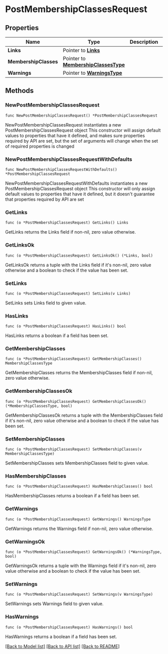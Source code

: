 # PostMembershipClassesRequest

## Properties

Name | Type | Description | Notes
------------ | ------------- | ------------- | -------------
**Links** | Pointer to [**Links**](Links.md) |  | [optional] 
**MembershipClasses** | Pointer to [**MembershipClassesType**](MembershipClassesType.md) |  | [optional] 
**Warnings** | Pointer to [**WarningsType**](WarningsType.md) |  | [optional] 

## Methods

### NewPostMembershipClassesRequest

`func NewPostMembershipClassesRequest() *PostMembershipClassesRequest`

NewPostMembershipClassesRequest instantiates a new PostMembershipClassesRequest object
This constructor will assign default values to properties that have it defined,
and makes sure properties required by API are set, but the set of arguments
will change when the set of required properties is changed

### NewPostMembershipClassesRequestWithDefaults

`func NewPostMembershipClassesRequestWithDefaults() *PostMembershipClassesRequest`

NewPostMembershipClassesRequestWithDefaults instantiates a new PostMembershipClassesRequest object
This constructor will only assign default values to properties that have it defined,
but it doesn't guarantee that properties required by API are set

### GetLinks

`func (o *PostMembershipClassesRequest) GetLinks() Links`

GetLinks returns the Links field if non-nil, zero value otherwise.

### GetLinksOk

`func (o *PostMembershipClassesRequest) GetLinksOk() (*Links, bool)`

GetLinksOk returns a tuple with the Links field if it's non-nil, zero value otherwise
and a boolean to check if the value has been set.

### SetLinks

`func (o *PostMembershipClassesRequest) SetLinks(v Links)`

SetLinks sets Links field to given value.

### HasLinks

`func (o *PostMembershipClassesRequest) HasLinks() bool`

HasLinks returns a boolean if a field has been set.

### GetMembershipClasses

`func (o *PostMembershipClassesRequest) GetMembershipClasses() MembershipClassesType`

GetMembershipClasses returns the MembershipClasses field if non-nil, zero value otherwise.

### GetMembershipClassesOk

`func (o *PostMembershipClassesRequest) GetMembershipClassesOk() (*MembershipClassesType, bool)`

GetMembershipClassesOk returns a tuple with the MembershipClasses field if it's non-nil, zero value otherwise
and a boolean to check if the value has been set.

### SetMembershipClasses

`func (o *PostMembershipClassesRequest) SetMembershipClasses(v MembershipClassesType)`

SetMembershipClasses sets MembershipClasses field to given value.

### HasMembershipClasses

`func (o *PostMembershipClassesRequest) HasMembershipClasses() bool`

HasMembershipClasses returns a boolean if a field has been set.

### GetWarnings

`func (o *PostMembershipClassesRequest) GetWarnings() WarningsType`

GetWarnings returns the Warnings field if non-nil, zero value otherwise.

### GetWarningsOk

`func (o *PostMembershipClassesRequest) GetWarningsOk() (*WarningsType, bool)`

GetWarningsOk returns a tuple with the Warnings field if it's non-nil, zero value otherwise
and a boolean to check if the value has been set.

### SetWarnings

`func (o *PostMembershipClassesRequest) SetWarnings(v WarningsType)`

SetWarnings sets Warnings field to given value.

### HasWarnings

`func (o *PostMembershipClassesRequest) HasWarnings() bool`

HasWarnings returns a boolean if a field has been set.


[[Back to Model list]](../README.md#documentation-for-models) [[Back to API list]](../README.md#documentation-for-api-endpoints) [[Back to README]](../README.md)



